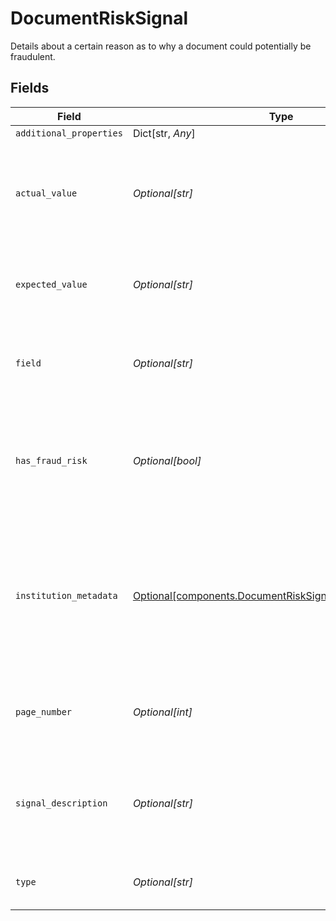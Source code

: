 # DocumentRiskSignal

Details about a certain reason as to why a document could potentially be fraudulent.


## Fields

| Field                                                                                                                      | Type                                                                                                                       | Required                                                                                                                   | Description                                                                                                                |
| -------------------------------------------------------------------------------------------------------------------------- | -------------------------------------------------------------------------------------------------------------------------- | -------------------------------------------------------------------------------------------------------------------------- | -------------------------------------------------------------------------------------------------------------------------- |
| `additional_properties`                                                                                                    | Dict[str, *Any*]                                                                                                           | :heavy_minus_sign:                                                                                                         | N/A                                                                                                                        |
| `actual_value`                                                                                                             | *Optional[str]*                                                                                                            | :heavy_check_mark:                                                                                                         | The derived value obtained in the risk signal calculation process for this field                                           |
| `expected_value`                                                                                                           | *Optional[str]*                                                                                                            | :heavy_check_mark:                                                                                                         | The expected value of the field, as seen on the document                                                                   |
| `field`                                                                                                                    | *Optional[str]*                                                                                                            | :heavy_check_mark:                                                                                                         | The field which the risk signal was computed for                                                                           |
| `has_fraud_risk`                                                                                                           | *Optional[bool]*                                                                                                           | :heavy_check_mark:                                                                                                         | A flag used to quickly identify if the signal indicates that this field is authentic or fraudulent                         |
| `institution_metadata`                                                                                                     | [Optional[components.DocumentRiskSignalInstitutionMetadata]](../../models/shared/documentrisksignalinstitutionmetadata.md) | :heavy_check_mark:                                                                                                         | An object which contains additional metadata about the institution used to compute the verification attribute              |
| `page_number`                                                                                                              | *Optional[int]*                                                                                                            | :heavy_check_mark:                                                                                                         | The relevant page associated with the risk signal                                                                          |
| `signal_description`                                                                                                       | *Optional[str]*                                                                                                            | :heavy_check_mark:                                                                                                         | A human-readable explanation providing more detail into the particular risk signal                                         |
| `type`                                                                                                                     | *Optional[str]*                                                                                                            | :heavy_check_mark:                                                                                                         | The result from the risk signal check.                                                                                     |